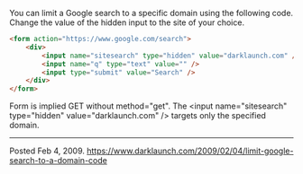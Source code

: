 You can limit a Google search to a specific domain using the following code. Change the value of the hidden input to the site of your choice.

```html
<form action="https://www.google.com/search">
	<div>
		<input name="sitesearch" type="hidden" value="darklaunch.com" />
		<input name="q" type="text" value="" />
		<input type="submit" value="Search" />
	</div>
</form>
```

Form is implied GET without method="get".
The &lt;input name="sitesearch" type="hidden" value="darklaunch.com" /> targets only the specified domain.

---

Posted Feb 4, 2009.
https://www.darklaunch.com/2009/02/04/limit-google-search-to-a-domain-code